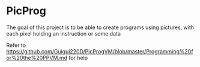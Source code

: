 # PicProg

The goal of this project is to be able to create programs using pictures, with each pixel holding an instruction or some data

Refer to https://github.com/Guigui220D/PicProgVM/blob/master/Programming%20for%20the%20PPVM.md for help
